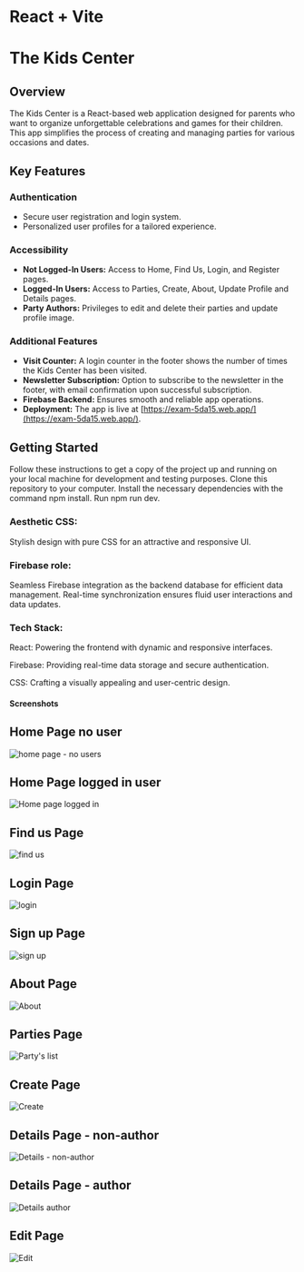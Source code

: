 # React + Vite

# The Kids Center

## Overview
The Kids Center is a React-based web application designed for parents who want to organize unforgettable celebrations and games for their children. This app simplifies the process of creating and managing parties for various occasions and dates.

## Key Features

### Authentication
- Secure user registration and login system.
- Personalized user profiles for a tailored experience.

### Accessibility
- **Not Logged-In Users:** Access to Home, Find Us, Login, and Register pages.
- **Logged-In Users:** Access to Parties, Create, About, Update Profile and Details pages.
- **Party Authors:** Privileges to edit and delete their parties and update profile image.

### Additional Features
- **Visit Counter:** A login counter in the footer shows the number of times the Kids Center has been visited.
- **Newsletter Subscription:** Option to subscribe to the newsletter in the footer, with email confirmation upon successful subscription.
- **Firebase Backend:** Ensures smooth and reliable app operations.
- **Deployment:** The app is live at [https://exam-5da15.web.app/](https://exam-5da15.web.app/).

## Getting Started

Follow these instructions to get a copy of the project up and running on your local machine for development and testing purposes.
Clone this repository to your computer.
Install the necessary dependencies with the command npm install.
Run npm run dev.

### Aesthetic CSS:
Stylish design with pure CSS for an attractive and responsive UI.

### Firebase role:
Seamless Firebase integration as the backend database for efficient data management.
Real-time synchronization ensures fluid user interactions and data updates.

### Tech Stack:
React: Powering the frontend with dynamic and responsive interfaces.

Firebase: Providing real-time data storage and secure authentication.


CSS: Crafting a visually appealing and user-centric design.

#### Screenshots

## Home Page no user
![home page - no users](https://github.com/KostovPV/project-main/assets/106186518/3ba5d25d-d648-438c-af62-9287df1a2dc3)


## Home Page logged in user
![Home page logged in](https://github.com/KostovPV/project-main/assets/106186518/b8b38220-4cb6-4faa-a697-f0642296064d)




## Find us Page
![find us](https://github.com/KostovPV/project-main/assets/106186518/78e0dcc8-cdca-424b-8ccc-f2cbe49ed479)




## Login Page
![login](https://github.com/KostovPV/project-main/assets/106186518/a73795a1-1948-4bef-a7c3-88822b2bd8ec)




## Sign up Page
![sign up](https://github.com/KostovPV/project-main/assets/106186518/60dc2260-2a0e-47eb-976f-6e465d610eae)




## About Page
![About](https://github.com/KostovPV/project-main/assets/106186518/bb67831b-2478-4338-ac23-630c1c7fe444)




## Parties Page
![Party's list](https://github.com/KostovPV/project-main/assets/106186518/2696743b-9286-46f5-b6b9-5f8019cdfd4f)



## Create Page
![Create](https://github.com/KostovPV/project-main/assets/106186518/f9d953b2-16a8-4a8b-b2e6-e48dfa5d234a)



## Details Page - non-author
![Details - non-author](https://github.com/KostovPV/project-main/assets/106186518/93bcf22a-84aa-40bf-9c6f-b26af6eb6c89)




## Details Page - author
![Details author](https://github.com/KostovPV/project-main/assets/106186518/fd72082c-e2db-4b43-ae35-45b688eb8b12)


## Edit Page
![Edit](https://github.com/KostovPV/project-main/assets/106186518/a8adb343-462d-4919-acd5-654bfff25020)




